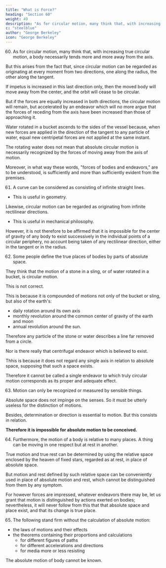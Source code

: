 ```yaml
---
title: "What is Force?"
heading: "Section 60"
weight: 49
description: "As for circular motion, many think that, with increasing true circular motion, a body necessarily tends more and more away from the axis"
c: "steelblue"
author: "George Berkeley"
icon: "George Berkeley"
---
```




60. As for circular motion, many think that, with increasing true circular motion, a body necessarily tends more and more away from the axis. 

But this arises from the fact that, since circular motion can be regarded as originating at every moment from two directions, one along the radius, the other along the tangent.

If impetus is increased in this last direction only, then the moved body will move away from the center, and the orbit will cease to be circular.

But if the forces are equally increased in both directions, the circular motion will remain, but accelerated by an endeavor which will no more argue that the forces of receding from the axis have been increased than those of approaching it.

Water rotated in a bucket ascends to the sides of the vessel because, when new forces are applied in the direction of the tangent to any particle of water, equal new centripetal forces are not applied at the same instant.

The rotating water does not mean that absolute circular motion is necessarily recognized by the forces of moving away from the axis of motion.

Moreover, in what way these words, "forces of bodies and endeavors," are to be understood, is sufficiently and more than sufficiently evident from the premises.


61. A curve can be considered as consisting of infinite straight lines.
- This is useful in geometry.

Likewise, circular motion can be regarded as originating from infinite rectilinear directions.
- This is useful in mechanical philosophy.

However, it is not therefore to be affirmed that it is impossible for the center of gravity of any body to exist successively in the individual points of a circular periphery, no account being taken of any rectilinear direction, either in the tangent or in the radius.


62. Some people define the true places of bodies by parts of absolute space.

They think that the motion of a stone in a sling, or of water rotated in a bucket, is circular motion.

This is not correct. 

 <!-- cannot be called truly circular motion,  -->

This is because it is compounded of motions not only of the bucket or sling, but also of the earth's:
- daily rotation around its own axis
- monthly revolution around the common center of gravity of the earth and moon
- annual revolution around the sun.

Therefore any particle of the stone or water describes a line far removed from a circle. 

Nor is there really that centrifugal endeavor which is believed to exist.

Thhis is because it does not regard any single axis in relation to absolute space, supposing that such a space exists.

Therefore it cannot be called a single endeavor to which truly circular motion corresponds as its proper and adequate effect.


63. Motion can only be recognized or measured by sensible things.

Absolute space does not impinge on the senses. So it must be utterly useless for the distinction of motions.

Besides, determination or direction is essential to motion. But this consists in relation.

**Therefore it is impossible for absolute motion to be conceived.**


64. Furthermore, the motion of a body is relative to many places. A thing can be moving in one respect but at rest in another.

True motion and true rest can be determined by using the relative space enclosed by the heaven of fixed stars, regarded as at rest, in place of absolute space. 

<!-- , by which ambiguity may be removed and the mechanics of philosophers, who contemplate the system of things more broadly, may be consulted, it will have been sufficient to use 
the relative space enclosed by the heaven of fixed stars, regarded as at rest, in place of absolute space.  -->

But motion and rest defined by such relative space can be conveniently used in place of absolute motion and rest, which cannot be distinguished from them by any symptom.

For however forces are impressed, whatever endeavors there may be, let us grant that motion is distinguished by actions exerted on bodies; nevertheless, it will never follow from this that that absolute space and place exist, and that its change is true place.


65.  The following stand firm without the calculation of absolute motion:
- the laws of motions and their effects
- the theorems containing their proportions and calculations
  - for different figures of paths
  - for different accelerations and directions
  - for media more or less resisting

<!-- As is evident even from the fact that, since according to the principles of those who introduce absolute motion, it is not permissible to know by any symptom whether the entire fabric of things is at rest or moves uniformly in a straight line, it is clear that  -->

The absolute motion of body cannot be known.
